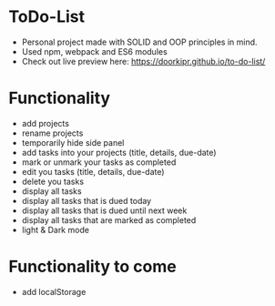 # ToDo-List
 - Personal project made with SOLID and OOP principles in mind.
 - Used npm, webpack and  ES6 modules
 - Check out live preview here: https://doorkipr.github.io/to-do-list/
# Functionality
 - add projects
 - rename projects
 - temporarily hide side panel 
 - add tasks into your projects (title, details, due-date)
 - mark or unmark your tasks as completed
 - edit you tasks (title, details, due-date)
 - delete you tasks
 - display all tasks
 - display all tasks that is dued today
 - display all tasks that is dued until next week
 - display all tasks that are marked as completed
 - light & Dark mode
# Functionality to come
 - add localStorage
